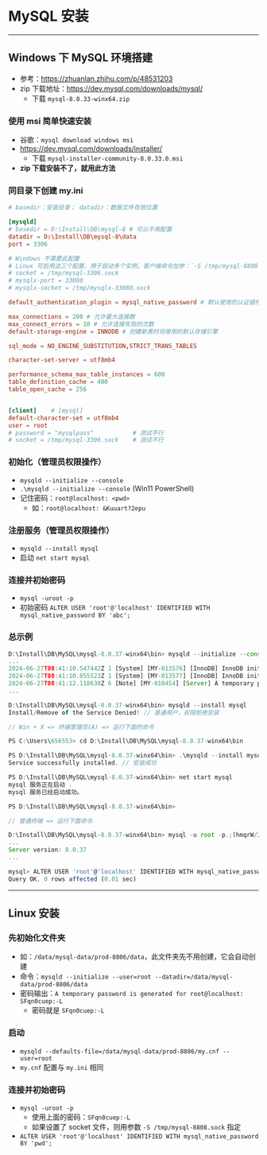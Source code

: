 # MySQL 安装

---
## Windows 下 MySQL 环境搭建
- 参考：https://zhuanlan.zhihu.com/p/48531203
- zip 下载地址：https://dev.mysql.com/downloads/mysql/
  - 下载 `mysql-8.0.33-winx64.zip`

### 使用 msi 简单快速安装
- 谷歌：`mysql download windows msi`
- https://dev.mysql.com/downloads/installer/
  - 下载 `mysql-installer-community-8.0.33.0.msi`
- **zip 下载安装不了，就用此方法**

### 同目录下创建 my.ini
```conf
# basedir：安装目录； datadir：数据文件存放位置

[mysqld]
# basedir = D:\Install\DB\mysql-8 # 可以不用配置
datadir = D:\Install\DB\mysql-8\data
port = 3306

# Windows 不需要此配置
# Linux 可启用这三个配置，用于启动多个实例，客户端命令加参：`-S /tmp/mysql-8808.sock`
# socket = /tmp/mysql-3306.sock   
# mysqlx-port = 33080
# mysqlx-socket = /tmp/mysqlx-33080.sock

default_authentication_plugin = mysql_native_password # 默认使用的认证插件

max_connections = 200 # 允许最大连接数
max_connect_errors = 10 # 允许连接失败的次数
default-storage-engine = INNODB # 创建新表时将使用的默认存储引擎

sql_mode = NO_ENGINE_SUBSTITUTION,STRICT_TRANS_TABLES 

character-set-server = utf8mb4

performance_schema_max_table_instances = 600
table_definition_cache = 400
table_open_cache = 256


[client]    # [mysql]
default-character-set = utf8mb4
user = root
# password = "mysqlpass"           # 测试不行
# socket = /tmp/mysql-3306.sock    # 测试不行
```

### 初始化（管理员权限操作）
- `mysqld --initialize --console`
- `.\mysqld --initialize --console` (Win11 PowerShell)
- 记住密码：`root@localhost: <pwd>`
  - 如：`root@localhost: &Kuuart?2epu`

### 注册服务（管理员权限操作）
- `mysqld --install mysql`
- 启动 `net start mysql`

### 连接并初始密码
- `mysql -uroot -p`
- 初始密码 `ALTER USER 'root'@'localhost' IDENTIFIED WITH mysql_native_password BY 'abc';`

### 总示例
```js
D:\Install\DB\MySQL\mysql-8.0.37-winx64\bin> mysqld --initialize --console
...
2024-06-27T08:41:10.547442Z 1 [System] [MY-013576] [InnoDB] InnoDB initialization has started.
2024-06-27T08:41:10.855523Z 1 [System] [MY-013577] [InnoDB] InnoDB initialization has ended.
2024-06-27T08:41:12.118630Z 6 [Note] [MY-010454] [Server] A temporary password is generated for root@localhost: .;(hmqrW/2gc // 密码为 ".;(hmqrW/2gc"
...

D:\Install\DB\MySQL\mysql-8.0.37-winx64\bin> mysqld --install mysql
Install/Remove of the Service Denied! // 普通用户，权限拒绝安装

// Win + X => 终端管理员(A) => 运行下面的命令

PS C:\Users\656553> cd D:\Install\DB\MySQL\mysql-8.0.37-winx64\bin

PS D:\Install\DB\MySQL\mysql-8.0.37-winx64\bin> .\mysqld --install mysql
Service successfully installed. // 安装成功

PS D:\Install\DB\MySQL\mysql-8.0.37-winx64\bin> net start mysql
mysql 服务正在启动 .
mysql 服务已经启动成功。

PS D:\Install\DB\MySQL\mysql-8.0.37-winx64\bin>

// 普通终端 => 运行下面命令

D:\Install\DB\MySQL\mysql-8.0.37-winx64\bin> mysql -u root -p.;(hmqrW/2gc // 使用初始密码 ".;(hmqrW/2gc"
...
Server version: 8.0.37
...

mysql> ALTER USER 'root'@'localhost' IDENTIFIED WITH mysql_native_password BY 'abcd'; // 改密码为 "abcd"
Query OK, 0 rows affected (0.01 sec)
```


----
## Linux 安装
### 先初始化文件夹 
- 如：`/data/mysql-data/prod-8806/data`，此文件夹先不用创建，它会自动创建
- 命令：`mysqld --initialize --user=root --datadir=/data/mysql-data/prod-8806/data`
- 密码输出：`A temporary password is generated for root@localhost: SFqn0cuep:-L`
  - 密码就是 `SFqn0cuep:-L`

### 启动
- `mysqld --defaults-file=/data/mysql-data/prod-8806/my.cnf --user=root`
- `my.cnf` 配置与 `my.ini` 相同

### 连接并初始密码
- `mysql -uroot -p`
  - 使用上面的密码：`SFqn0cuep:-L`
  - 如果设置了 socket 文件，则用参数 `-S /tmp/mysql-8808.sock` 指定
- `ALTER USER 'root'@'localhost' IDENTIFIED WITH mysql_native_password BY 'pwd';`


